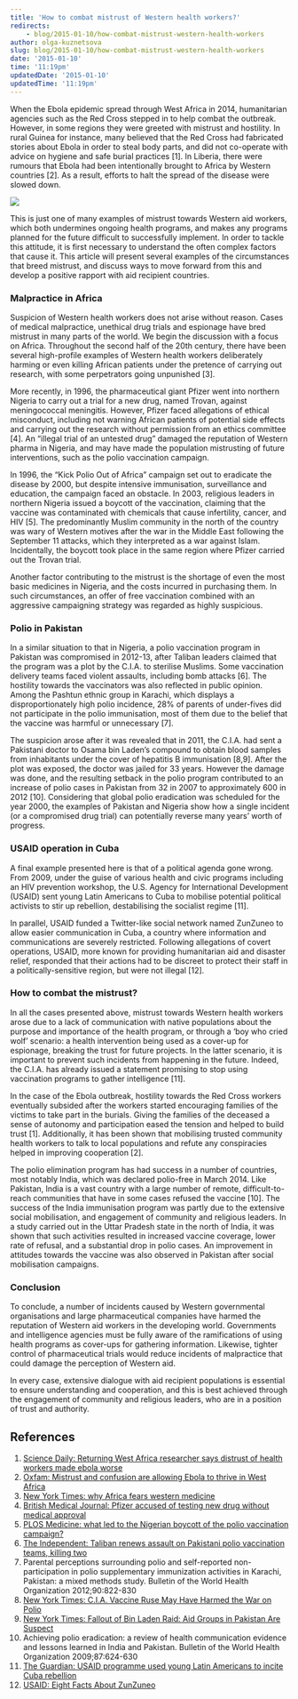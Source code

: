 ```yaml
---
title: 'How to combat mistrust of Western health workers?'
redirects:
    - blog/2015-01-10/how-combat-mistrust-western-health-workers
author: olga-kuznetsova
slug: blog/2015-01-10/how-combat-mistrust-western-health-workers
date: '2015-01-10'
time: '11:19pm'
updatedDate: '2015-01-10'
updatedTime: '11:19pm'
---
```

When the Ebola epidemic spread through West Africa in 2014, humanitarian agencies such as the Red Cross stepped in to help combat the outbreak. However, in some regions they were greeted with mistrust and hostility. In rural Guinea for instance, many believed that the Red Cross had fabricated stories about Ebola in order to steal body parts, and did not co-operate with advice on hygiene and safe burial practices [1]. In Liberia, there were rumours that Ebola had been intentionally brought to Africa by Western countries [2]. As a result, efforts to halt the spread of the disease were slowed down.

![](/images/uploads/a-health-worker-sprays-people-being-discharged-from-a-treatment-center-in-west-africa.jpg)

This is just one of many examples of mistrust towards Western aid workers, which both undermines ongoing health programs, and makes any programs planned for the future difficult to successfully implement. In order to tackle this attitude, it is first necessary to understand the often complex factors that cause it. This article will present several examples of the circumstances that breed mistrust, and discuss ways to move forward from this and develop a positive rapport with aid recipient countries.

### Malpractice in Africa

Suspicion of Western health workers does not arise without reason. Cases of medical malpractice, unethical drug trials and espionage have bred mistrust in many parts of the world. We begin the discussion with a focus on Africa. Throughout the second half of the 20th century, there have been several high-profile examples of Western health workers deliberately harming or even killing African patients under the pretence of carrying out research, with some perpetrators going unpunished [3].

More recently, in 1996, the pharmaceutical giant Pfizer went into northern Nigeria to carry out a trial for a new drug, named Trovan, against meningococcal meningitis. However, Pfizer faced allegations of ethical misconduct, including not warning African patients of potential side effects and carrying out the research without permission from an ethics committee [4]. An “illegal trial of an untested drug” damaged the reputation of Western pharma in Nigeria, and may have made the population mistrusting of future interventions, such as the polio vaccination campaign.

In 1996, the “Kick Polio Out of Africa” campaign set out to eradicate the disease by 2000, but despite intensive immunisation, surveillance and education, the campaign faced an obstacle. In 2003, religious leaders in northern Nigeria issued a boycott of the vaccination, claiming that the vaccine was contaminated with chemicals that cause infertility, cancer, and HIV [5]. The predominantly Muslim community in the north of the country was wary of Western motives after the war in the Middle East following the September 11 attacks, which they interpreted as a war against Islam. Incidentally, the boycott took place in the same region where Pfizer carried out the Trovan trial.

Another factor contributing to the mistrust is the shortage of even the most basic medicines in Nigeria, and the costs incurred in purchasing them. In such circumstances, an offer of free vaccination combined with an aggressive campaigning strategy was regarded as highly suspicious.

### Polio in Pakistan

In a similar situation to that in Nigeria, a polio vaccination program in Pakistan was compromised in 2012-13, after Taliban leaders claimed that the program was a plot by the C.I.A. to sterilise Muslims. Some vaccination delivery teams faced violent assaults, including bomb attacks [6]. The hostility towards the vaccinators was also reflected in public opinion. Among the Pashtun ethnic group in Karachi, which displays a disproportionately high polio incidence, 28% of parents of under-fives did not participate in the polio immunisation, most of them due to the belief that the vaccine was harmful or unnecessary [7].

The suspicion arose after it was revealed that in 2011, the C.I.A. had sent a Pakistani doctor to Osama bin Laden’s compound to obtain blood samples from inhabitants under the cover of hepatitis B immunisation [8,9]. After the plot was exposed, the doctor was jailed for 33 years. However the damage was done, and the resulting setback in the polio program contributed to an increase of polio cases in Pakistan from 32 in 2007 to approximately 600 in 2012 [10]. Considering that global polio eradication was scheduled for the year 2000, the examples of Pakistan and Nigeria show how a single incident (or a compromised drug trial) can potentially reverse many years’ worth of progress.

### USAID operation in Cuba

A final example presented here is that of a political agenda gone wrong. From 2009, under the guise of various health and civic programs including an HIV prevention workshop, the U.S. Agency for International Development (USAID) sent young Latin Americans to Cuba to mobilise potential political activists to stir up rebellion, destabilising the socialist regime [11].

In parallel, USAID funded a Twitter-like social network named ZunZuneo to allow easier communication in Cuba, a country where information and communications are severely restricted. Following allegations of covert operations, USAID, more known for providing humanitarian aid and disaster relief, responded that their actions had to be discreet to protect their staff in a politically-sensitive region, but were not illegal [12].

### How to combat the mistrust?

In all the cases presented above, mistrust towards Western health workers arose due to a lack of communication with native populations about the purpose and importance of the health program, or through a ‘boy who cried wolf’ scenario: a health intervention being used as a cover-up for espionage, breaking the trust for future projects. In the latter scenario, it is important to prevent such incidents from happening in the future. Indeed, the C.I.A. has already issued a statement promising to stop using vaccination programs to gather intelligence [11].

In the case of the Ebola outbreak, hostility towards the Red Cross workers eventually subsided after the workers started encouraging families of the victims to take part in the burials. Giving the families of the deceased a sense of autonomy and participation eased the tension and helped to build trust [1]. Additionally, it has been shown that mobilising trusted community health workers to talk to local populations and refute any conspiracies helped in improving cooperation [2].

The polio elimination program has had success in a number of countries, most notably India, which was declared polio-free in March 2014\. Like Pakistan, India is a vast country with a large number of remote, difficult-to-reach communities that have in some cases refused the vaccine [10]. The success of the India immunisation program was partly due to the extensive social mobilisation, and engagement of community and religious leaders. In a study carried out in the Uttar Pradesh state in the north of India, it was shown that such activities resulted in increased vaccine coverage, lower rate of refusal, and a substantial drop in polio cases. An improvement in attitudes towards the vaccine was also observed in Pakistan after social mobilisation campaigns.

### Conclusion

To conclude, a number of incidents caused by Western governmental organisations and large pharmaceutical companies have harmed the reputation of Western aid workers in the developing world. Governments and intelligence agencies must be fully aware of the ramifications of using health programs as cover-ups for gathering information. Likewise, tighter control of pharmaceutical trials would reduce incidents of malpractice that could damage the perception of Western aid.

In every case, extensive dialogue with aid recipient populations is essential to ensure understanding and cooperation, and this is best achieved through the engagement of community and religious leaders, who are in a position of trust and authority.

## References

1.  [Science Daily: Returning West Africa researcher says distrust of health workers made ebola worse](http://www.sciencedaily.com/releases/2014/11/141117111016.htm)
2.  [Oxfam: Mistrust and confusion are allowing Ebola to thrive in West Africa](http://www.oxfam.org.uk/media-centre/press-releases/2014/10/mistrust-and-confusion-are-allowing-ebola-to-thrive-in-west-africa)
3.  [New York Times: why Africa fears western medicine](http://www.nytimes.com/2007/07/31/opinion/31washington.html?_r=1&)
4.  [British Medical Journal: Pfizer accused of testing new drug without medical approval](http://www.ncbi.nlm.nih.gov/pmc/articles/PMC1119465/pdf/194.pdf)
5.  [PLOS Medicine: what led to the Nigerian boycott of the polio vaccination campaign?](http://www.plosmedicine.org/article/info%3Adoi%2F10.1371%2Fjournal.pmed.0040073)
6.  [The Independent: Taliban renews assault on Pakistani polio vaccination teams, killing two](http://www.independent.co.uk/news/world/asia/taliban-renews-assault-on-pakistani-polio-vaccination-teams-killing-two-8864430.html)
7.  Parental perceptions surrounding polio and self-reported non-participation in polio supplementary immunization activities in Karachi, Pakistan: a mixed methods study. Bulletin of the World Health Organization 2012;90:822-830
8.  [New York Times: C.I.A. Vaccine Ruse May Have Harmed the War on Polio](http://www.nytimes.com/2012/07/10/health/cia-vaccine-ruse-in-pakistan-may-have-harmed-polio-fight.html?pagewanted=all&_r=0)
9.  [New York Times: Fallout of Bin Laden Raid: Aid Groups in Pakistan Are Suspect](http://www.nytimes.com/2012/05/03/world/asia/bin-laden-raid-fallout-aid-groups-in-pakistan-are-suspect.html)
10.  Achieving polio eradication: a review of health communication evidence and lessons learned in India and Pakistan. Bulletin of the World Health Organization 2009;87:624-630
11.  [The Guardian: USAID programme used young Latin Americans to incite Cuba rebellion](http://www.theguardian.com/world/2014/aug/04/usaid-latin-americans-cuba-rebellion-hiv-workshops)
12.  [USAID: Eight Facts About ZunZuneo](http://blog.usaid.gov/2014/04/eight-facts-about-zunzuneo/)